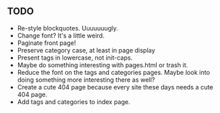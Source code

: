 ## TODO

* Re-style blockquotes. Uuuuuuugly.
* Change font? It's a little weird.
* Paginate front page!
* Preserve category case, at least in page display
* Present tags in lowercase, not init-caps.
* Maybe do something interesting with pages.html or trash it.
* Reduce the font on the tags and categories pages. Maybe look into doing something more interesting there as well?
* Create a cute 404 page because every site these days needs a cute 404 page.
* Add tags and categories to index page.
